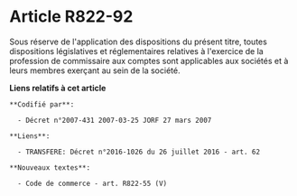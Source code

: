 # Article R822-92

Sous réserve de l'application des dispositions du présent titre, toutes dispositions législatives et réglementaires relatives
à l'exercice de la profession de commissaire aux comptes sont applicables aux sociétés et à leurs membres exerçant au sein de
la société.

**Liens relatifs à cet article**

	**Codifié par**:

	  - Décret n°2007-431 2007-03-25 JORF 27 mars 2007

	**Liens**:

	  - TRANSFERE: Décret n°2016-1026 du 26 juillet 2016 - art. 62

	**Nouveaux textes**:

	  - Code de commerce - art. R822-55 (V)
